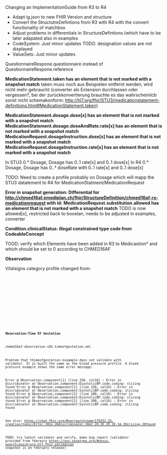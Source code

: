 Changing an ImplementationGuide from R3 to R4

- Adapt ig.json to new FHIR Version and structure
- Convert the StructutreDefintions from R3 with R4 with the convert functionality of matchbox
- Adjust problems in differentials in StructureDefintions (which have to be later adapated also in examples
- CodeSystem: Just minor updates TODO: designation values are not displayed
- ValueSets: Just minor updates

QuestionnaireRespone.questionnaire instead of QuestionnaireRespone.reference

**MedicationStatement.taken has an element that is not marked with a snapshot match**
taken muss noch aus Beispielen entfernt werden, wird nicht mehr gebraucht (converter als Extension durchlassen oder vergessen?, bei der zurückkonvertierung brauchte es das wahrscheinlicb sonst nicht schemakonform: http://hl7.org/fhir/STU3/medicationstatement-definitions.html#MedicationStatement.taken)

**MedicationStatement.dosage.dose[x] has an element that is not marked with a snapshot match**
**MedicationStatement.dosage.doseAndRate.rate[x] has an element that is not marked with a snapshot match**
**MedicationRequest.dosageInstruction.dose[x] has an element that is not marked with a snapshot match**
**MedicationRequest.dosageInstruction.rate[x] has an element that is not marked with a snapshot match**

In STU3 0.* Dosage, Dosage has 0..1 rate[x] and 0..1 dose[x]
In R4 0.* Dosage, Dosage has 0..* doseRate with 0..1 rate[x] and  0..1 dose[x]

TODO: Need to create a profile probably on Dosage which will mapp the STU3 datalement to R4 for MedicationStatment/MedicationRequest

**Error in snapshot generation: Differential for http://chmed16af.emediplan.ch/fhir/StructureDefinition/chmed16af-rx-medicationrequest with id:** 
**MedicationRequest.substitution.allowed has an element that is not marked with a snapshot match**
TODO is now allowed[x], restricted back to booelan, needs to be adjusted in examples, converter

**Condition.clinicalStatus: illegal constrained type code from CodeableConcept**

TOOD: verify which Elements have been added in R3 to Medicastion* and which should be set to 0 according to CHMED16AF

**Observation**

Vitalsigns category profile changed from:

  <category>
    <coding>
      <system value="http://hl7.org/fhir/observation-category"/>
      <code value="vital-signs"/>
      <display value="Vital Signs"/>
    </coding>
  </category>

<category> 
    <coding> 
      <system value="http://terminology.hl7.org/CodeSystem/observation-category"/> 
      <code value="vital-signs"/> 
      <display value="Vital Signs"/> 
    </coding> 
  </category> 


**Observation:Time Of Gestation**

chmed16af-observation-s01-timeofgestation.xml

Problem that thimeofgestation exaample does not validate with validator. It is built the same as the blood pressure profile. A blood pressure example shows the same error message:

  Error @ Observation.component[1] (line 150, col16) : Error in discriminator at Observation.component:DiastolicBP.code.coding: slicing found
  Error @ Observation.component[1] (line 150, col16) : Error in discriminator at Observation.component:SystolicBP.code.coding: slicing found
  Error @ Observation.component[2] (line 200, col16) : Error in discriminator at Observation.component:DiastolicBP.code.coding: slicing found
  Error @ Observation.component[2] (line 200, col16) : Error in discriminator at Observation.component:SystolicBP.code.coding: slicing found

See also: https://chat.fhir.org/#narrow/stream/179252-IG-creation/topic/Error.20in.20discriminator.20at.20.2E.2E.2E.3A.20slicing.20found

TODO: try latest validator and verify, make bug report (validator provided from febraury https://oss.sonatype.org/#nexus-search;quick~org.hl7.fhir.validation snapshot is on february release)